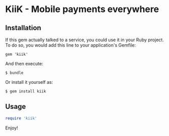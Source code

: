# KiiK - Mobile payments everywhere

## Installation

If this gem actually talked to a service, you could use it in your Ruby
project. To do so, you would add this line to your application's Gemfile:

    gem 'kiik'

And then execute:

    $ bundle

Or install it yourself as:

    $ gem install kiik

## Usage

```ruby
require 'kiik'

```

Enjoy!
